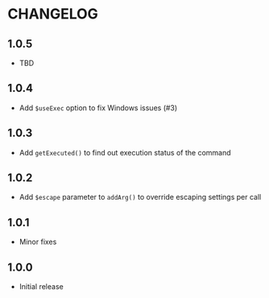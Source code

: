 # CHANGELOG

## 1.0.5

 * TBD

## 1.0.4

 * Add `$useExec` option to fix Windows issues (#3)

## 1.0.3

 * Add `getExecuted()` to find out execution status of the command

## 1.0.2

 * Add `$escape` parameter to `addArg()` to override escaping settings per call

## 1.0.1

 * Minor fixes

## 1.0.0

 * Initial release
